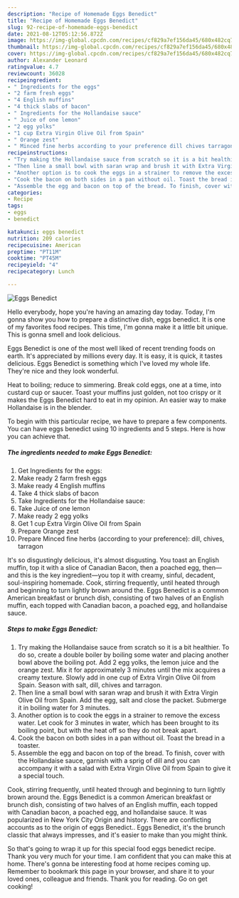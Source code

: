 ```yaml
---
description: "Recipe of Homemade Eggs Benedict"
title: "Recipe of Homemade Eggs Benedict"
slug: 92-recipe-of-homemade-eggs-benedict
date: 2021-08-12T05:12:56.872Z
image: https://img-global.cpcdn.com/recipes/cf829a7ef156da45/680x482cq70/eggs-benedict-recipe-main-photo.jpg
thumbnail: https://img-global.cpcdn.com/recipes/cf829a7ef156da45/680x482cq70/eggs-benedict-recipe-main-photo.jpg
cover: https://img-global.cpcdn.com/recipes/cf829a7ef156da45/680x482cq70/eggs-benedict-recipe-main-photo.jpg
author: Alexander Leonard
ratingvalue: 4.7
reviewcount: 36028
recipeingredient:
- " Ingredients for the eggs"
- "2 farm fresh eggs"
- "4 English muffins"
- "4 thick slabs of bacon"
- " Ingredients for the Hollandaise sauce"
- " Juice of one lemon"
- "2 egg yolks"
- "1 cup Extra Virgin Olive Oil from Spain"
- " Orange zest"
- " Minced fine herbs according to your preference dill chives tarragon"
recipeinstructions:
- "Try making the Hollandaise sauce from scratch so it is a bit healthier. To do so, create a double boiler by boiling some water and placing another bowl above the boiling pot. Add 2 egg yolks, the lemon juice and the orange zest. Mix it for approximately 3 minutes until the mix acquires a creamy texture. Slowly add in one cup of Extra Virgin Olive Oil from Spain. Season with salt, dill, chives and tarragon."
- "Then line a small bowl with saran wrap and brush it with Extra Virgin Olive Oil from Spain. Add the egg, salt and close the packet. Submerge it in boiling water for 3 minutes."
- "Another option is to cook the eggs in a strainer to remove the excess water. Let cook for 3 minutes in water, which has been brought to its boiling point, but with the heat off so they do not break apart."
- "Cook the bacon on both sides in a pan without oil. Toast the bread in a toaster."
- "Assemble the egg and bacon on top of the bread. To finish, cover with the Hollandaise sauce, garnish with a sprig of dill and you can accompany it with a salad with Extra Virgin Olive Oil from Spain to give it a special touch."
categories:
- Recipe
tags:
- eggs
- benedict

katakunci: eggs benedict 
nutrition: 209 calories
recipecuisine: American
preptime: "PT11M"
cooktime: "PT45M"
recipeyield: "4"
recipecategory: Lunch

---
```



![Eggs Benedict](https://img-global.cpcdn.com/recipes/cf829a7ef156da45/680x482cq70/eggs-benedict-recipe-main-photo.jpg)

Hello everybody, hope you're having an amazing day today. Today, I'm gonna show you how to prepare a distinctive dish, eggs benedict. It is one of my favorites food recipes. This time, I'm gonna make it a little bit unique. This is gonna smell and look delicious.

Eggs Benedict is one of the most well liked of recent trending foods on earth. It's appreciated by millions every day. It is easy, it is quick, it tastes delicious. Eggs Benedict is something which I've loved my whole life. They're nice and they look wonderful.

Heat to boiling; reduce to simmering. Break cold eggs, one at a time, into custard cup or saucer. Toast your muffins just golden, not too crispy or it makes the Eggs Benedict hard to eat in my opinion. An easier way to make Hollandaise is in the blender.


To begin with this particular recipe, we have to prepare a few components. You can have eggs benedict using 10 ingredients and 5 steps. Here is how you can achieve that.

<!--inarticleads1-->

##### The ingredients needed to make Eggs Benedict:

1. Get  Ingredients for the eggs:
1. Make ready 2 farm fresh eggs
1. Make ready 4 English muffins
1. Take 4 thick slabs of bacon
1. Take  Ingredients for the Hollandaise sauce:
1. Take  Juice of one lemon
1. Make ready 2 egg yolks
1. Get 1 cup Extra Virgin Olive Oil from Spain
1. Prepare  Orange zest
1. Prepare  Minced fine herbs (according to your preference): dill, chives, tarragon


It&#39;s so disgustingly delicious, it&#39;s almost disgusting. You toast an English muffin, top it with a slice of Canadian Bacon, then a poached egg, then—and this is the key ingredient—you top it with creamy, sinful, decadent, soul-inspiring homemade. Cook, stirring frequently, until heated through and beginning to turn lightly brown around the. Eggs Benedict is a common American breakfast or brunch dish, consisting of two halves of an English muffin, each topped with Canadian bacon, a poached egg, and hollandaise sauce. 

<!--inarticleads2-->

##### Steps to make Eggs Benedict:

1. Try making the Hollandaise sauce from scratch so it is a bit healthier. To do so, create a double boiler by boiling some water and placing another bowl above the boiling pot. Add 2 egg yolks, the lemon juice and the orange zest. Mix it for approximately 3 minutes until the mix acquires a creamy texture. Slowly add in one cup of Extra Virgin Olive Oil from Spain. Season with salt, dill, chives and tarragon.
1. Then line a small bowl with saran wrap and brush it with Extra Virgin Olive Oil from Spain. Add the egg, salt and close the packet. Submerge it in boiling water for 3 minutes.
1. Another option is to cook the eggs in a strainer to remove the excess water. Let cook for 3 minutes in water, which has been brought to its boiling point, but with the heat off so they do not break apart.
1. Cook the bacon on both sides in a pan without oil. Toast the bread in a toaster.
1. Assemble the egg and bacon on top of the bread. To finish, cover with the Hollandaise sauce, garnish with a sprig of dill and you can accompany it with a salad with Extra Virgin Olive Oil from Spain to give it a special touch.


Cook, stirring frequently, until heated through and beginning to turn lightly brown around the. Eggs Benedict is a common American breakfast or brunch dish, consisting of two halves of an English muffin, each topped with Canadian bacon, a poached egg, and hollandaise sauce. It was popularized in New York City Origin and history. There are conflicting accounts as to the origin of eggs Benedict.. Eggs Benedict, it&#39;s the brunch classic that always impresses, and it&#39;s easier to make than you might think. 

So that's going to wrap it up for this special food eggs benedict recipe. Thank you very much for your time. I am confident that you can make this at home. There's gonna be interesting food at home recipes coming up. Remember to bookmark this page in your browser, and share it to your loved ones, colleague and friends. Thank you for reading. Go on get cooking!
